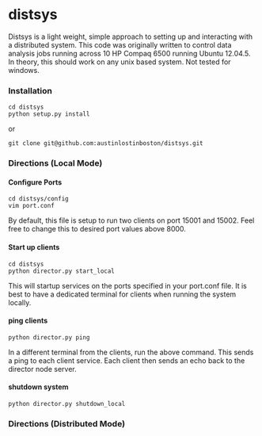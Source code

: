 # distsys
Distsys is a light weight, simple approach to setting up and interacting with a distributed system.
This code was originally written to control data analysis jobs running across 10 HP Compaq 6500 running Ubuntu 12.04.5.
In theory, this should work on any unix based system. Not tested for windows.

### Installation
```
cd distsys
python setup.py install
```
or
```
git clone git@github.com:austinlostinboston/distsys.git
```

### Directions (Local Mode)
#### Configure Ports
```
cd distsys/config
vim port.conf
```
By default, this file is setup to run two clients on port 15001 and 15002.
Feel free to change this to desired port values above 8000.

#### Start up clients
```
cd distsys
python director.py start_local
```
This will startup services on the ports specified in your port.conf file.
It is best to have a dedicated terminal for clients when running the system locally.

#### ping clients
```
python director.py ping
```
In a different terminal from the clients, run the above command.
This sends a ping to each client service. Each client then sends an echo back to the director node server.

#### shutdown system
```
python director.py shutdown_local
```

### Directions (Distributed Mode)
